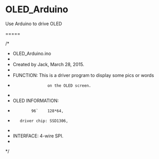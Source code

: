 # OLED_Arduino
Use Arduino to drive OLED

=====

/* 
 * OLED_Arduino.ino
 * 
 * Created by Jack, March 28, 2015.
 * 
 * FUNCTION: This is a driver program to display some pics or words
 *                    on the OLED screen.
 *
 * OLED INFORMATION:
 *             96`    128*64,
 *        driver chip: SSD1306,
 *
 * INTERFACE: 4-wire SPI.
 * 
 */
